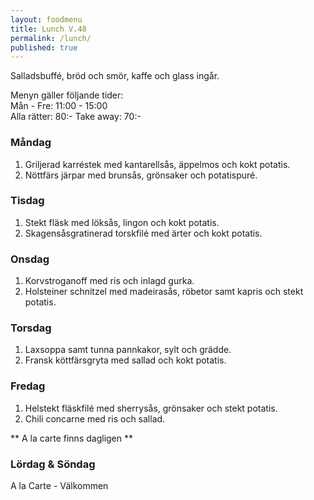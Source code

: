 ```yaml
---
layout: foodmenu
title: Lunch V.48
permalink: /lunch/
published: true
---
```

Salladsbuffé, bröd och smör, kaffe och glass ingår.

Menyn gäller följande tider:  
Mån - Fre: 11:00 - 15:00  
Alla rätter: 80:- Take away: 70:- 

### Måndag

1. Griljerad karréstek med kantarellsås, äppelmos och kokt potatis.
2. Nöttfärs järpar med brunsås, grönsaker och potatispuré.

### Tisdag

1. Stekt fläsk med löksås, lingon och kokt potatis.
2. Skagensåsgratinerad torskfilé med ärter och kokt potatis.


### Onsdag

1. Korvstroganoff med ris och inlagd gurka.
2. Holsteiner schnitzel med madeirasås, röbetor samt kapris och stekt potatis.

### Torsdag
 
1. Laxsoppa samt tunna pannkakor, sylt och grädde.
2. Fransk köttfärsgryta med sallad och kokt potatis.
 
### Fredag
 
1. Helstekt fläskfilé med sherrysås, grönsaker och stekt potatis.
2. Chili concarne med ris och sallad.

** A la carte finns dagligen **  

### Lördag & Söndag
A la Carte - Välkommen
